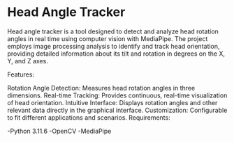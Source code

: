 # Head Angle Tracker
Head angle tracker is a tool designed to detect and analyze head rotation angles in real time using computer vision with MediaPipe. The project employs image processing analysis to identify and track head orientation, providing detailed information about its tilt and rotation in degrees on the X, Y, and Z axes.

Features:

Rotation Angle Detection: Measures head rotation angles in three dimensions.
Real-time Tracking: Provides continuous, real-time visualization of head orientation.
Intuitive Interface: Displays rotation angles and other relevant data directly in the graphical interface.
Customization: Configurable to fit different applications and scenarios.
Requirements:

-Python 3.11.6
-OpenCV
-MediaPipe
